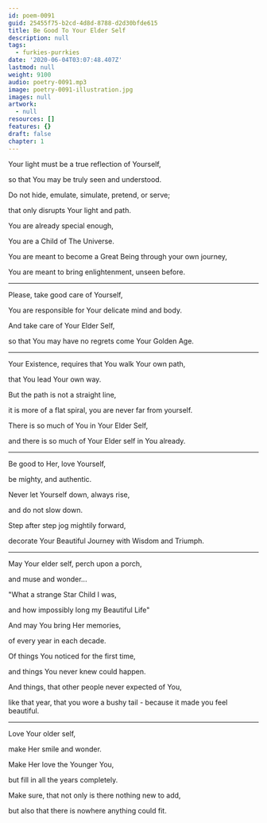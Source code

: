 ```yaml
---
id: poem-0091
guid: 25455f75-b2cd-4d8d-8788-d2d30bfde615
title: Be Good To Your Elder Self
description: null
tags:
  - furkies-purrkies
date: '2020-06-04T03:07:48.407Z'
lastmod: null
weight: 9100
audio: poetry-0091.mp3
image: poetry-0091-illustration.jpg
images: null
artwork:
  - null
resources: []
features: {}
draft: false
chapter: 1
---
```


Your light must be a true reflection of Yourself,

so that You may be truly seen and understood.

Do not hide, emulate, simulate, pretend, or serve;

that only disrupts Your light and path.

You are already special enough,

You are a Child of The Universe.

You are meant to become a Great Being through your own journey,

You are meant to bring enlightenment, unseen before.

---

Please, take good care of Yourself,

You are responsible for Your delicate mind and body.

And take care of Your Elder Self,

so that You may have no regrets come Your Golden Age.

---

Your Existence, requires that You walk Your own path,

that You lead Your own way.

But the path is not a straight line,

it is more of a flat spiral, you are never far from yourself.

There is so much of You in Your Elder Self,

and there is so much of Your Elder self in You already.

---

Be good to Her, love Yourself,

be mighty, and authentic.

Never let Yourself down, always rise,

and do not slow down.

Step after step jog mightily forward,

decorate Your Beautiful Journey with Wisdom and Triumph.

---

May Your elder self, perch upon a porch,

and muse and wonder...

"What a strange Star Child I was,

and how impossibly long my Beautiful Life"

And may You bring Her memories,

of every year in each decade.

Of things You noticed for the first time,

and things You never knew could happen.

And things, that other people never expected of You,

like that year, that you wore a bushy tail - because it made you feel beautiful.

---

Love Your older self,

make Her smile and wonder.

Make Her love the Younger You,

but fill in all the years completely.

Make sure, that not only is there nothing new to add,

but also that there is nowhere anything could fit.
